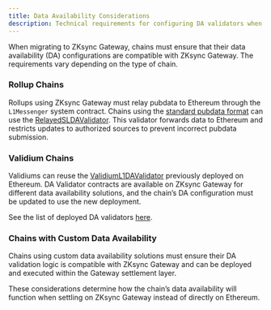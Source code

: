 ```yaml
---
title: Data Availability Considerations
description: Technical requirements for configuring DA validators when using ZKsync Gateway as a settlement layer.
---
```


When migrating to ZKsync Gateway, chains must ensure that their data availability (DA) configurations are compatible with ZKsync Gateway.
The requirements vary depending on the type of chain.

### Rollup Chains

Rollups using ZKsync Gateway must relay pubdata to Ethereum through the `L1Messenger` system contract.
Chains using the [standard pubdata format](https://github.com/matter-labs/era-contracts/blob/release-v27/docs/settlement_contracts/data_availability/rollup_da.md)
can use the [RelayedSLDAValidator](https://github.com/matter-labs/era-contracts/blob/release-v27/l1-contracts/contracts/state-transition/data-availability/RelayedSLDAValidator.sol).
This validator forwards data to Ethereum and restricts updates to authorized sources to prevent incorrect pubdata submission.

### Validium Chains

Validiums can reuse the [ValidiumL1DAValidator](https://github.com/matter-labs/era-contracts/blob/release-v27/l1-contracts/contracts/state-transition/data-availability/ValidiumL1DAValidator.sol)
previously deployed on Ethereum.
DA Validator contracts are available on ZKsync Gateway for different data availability solutions, and the chain’s DA configuration
must be updated to use the new deployment.

See the list of deployed DA validators [here](/zk-stack/running/validium#deployed-l1-da-validators).

### Chains with Custom Data Availability

Chains using custom data availability solutions must ensure their DA validation logic is compatible with ZKsync Gateway and
can be deployed and executed within the Gateway settlement layer.

These considerations determine how the chain’s data availability will function when settling on ZKsync Gateway instead of directly on Ethereum.
